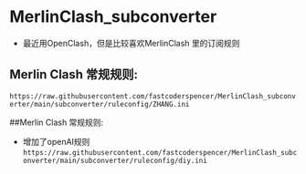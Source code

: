 # MerlinClash_subconverter 

* 最近用OpenClash，但是比较喜欢MerlinClash 里的订阅规则

## Merlin Clash 常规规则:
`https://raw.githubusercontent.com/fastcoderspencer/MerlinClash_subconverter/main/subconverter/ruleconfig/ZHANG.ini`

##Merlin Clash 常规规则:
* 增加了openAI规则
`https://raw.githubusercontent.com/fastcoderspencer/MerlinClash_subconverter/main/subconverter/ruleconfig/diy.ini`
